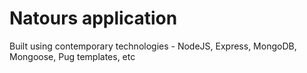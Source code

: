 # Natours application

Built using contemporary technologies - NodeJS, Express, MongoDB, Mongoose, Pug templates, etc 